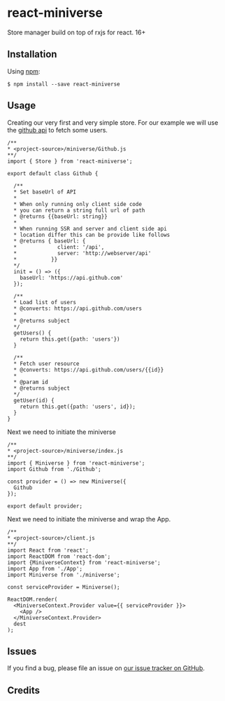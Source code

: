 # react-miniverse

Store manager build on top of rxjs for react. 16+

## Installation

Using [npm](https://www.npmjs.com/):

    $ npm install --save react-miniverse

## Usage
Creating our very first and very simple store.
For our example we will use the [github api](https://developer.github.com/v3/) to fetch some users.

```ecmascript 6
/** 
* <project-source>/miniverse/Github.js 
**/
import { Store } from 'react-miniverse';

export default class Github {
  
  /**
  * Set baseUrl of API
  * 
  * When only running only client side code
  * you can return a string full url of path
  * @returns {{baseUrl: string}}
  * 
  * When running SSR and server and client side api
  * location differ this can be provide like follows
  * @returns { baseUrl: {
  *             client: '/api',
  *             server: 'http://webserver/api'
  *           }}
  */
  init = () => ({
    baseUrl: 'https://api.github.com'
  });
  
  /**
  * Load list of users
  * @converts: https://api.github.com/users
  * 
  * @returns subject
  */
  getUsers() {
    return this.get({path: 'users'})
  }
  
  /**
  * Fetch user resource
  * @converts: https://api.github.com/users/{{id}}
  * 
  * @param id
  * @returns subject
  */
  getUser(id) {
    return this.get({path: 'users', id});
  }
} 
```

Next we need to initiate the miniverse

```ecmascript 6
/** 
* <project-source>/miniverse/index.js 
**/
import { Miniverse } from 'react-miniverse';
import Github from './Github';

const provider = () => new Miniverse({
  Github
});

export default provider;
```

Next we need to initiate the miniverse and wrap the App.

```ecmascript 6
/** 
* <project-source>/client.js 
**/
import React from 'react';
import ReactDOM from 'react-dom';
import {MiniverseContext} from 'react-miniverse';
import App from './App';
import Miniverse from './miniverse';

const serviceProvider = Miniverse();

ReactDOM.render(
  <MiniverseContext.Provider value={{ serviceProvider }}>
    <App />
  </MiniverseContext.Provider>
  dest
);

````



## Issues

If you find a bug, please file an issue on [our issue tracker on GitHub](https://github.com/LemonCMS/lemoncms/issues).

## Credits


